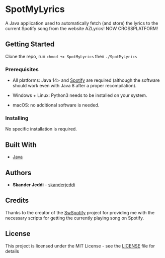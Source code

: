 # SpotMyLyrics
A Java application used to automatically fetch (and store) the lyrics to the current Spotify song from the website AZLyrics! NOW CROSSPLATFORM!

## Getting Started

Clone the repo, run
```chmod +x SpotMyLyrics```
then
```./SpotMyLyrics```

### Prerequisites

* All platforms: Java 14> and [Spotify](https://www.spotify.com) are required (although the software should work even with Java 8 after a proper recompilation).

* Windows + Linux: Python3 needs to be installed on your system.

* macOS: no additional software is needed.

### Installing

No specific installation is required.

## Built With

* [Java](https://www.java.com/)

## Authors

* **Skander Jeddi** - [skanderjeddi](https://github.com/skanderjeddi)

## Credits

Thanks to the creator of the [SwSpotify](https://github.com/SwagLyrics/SwSpotify) project for providing me with the necessary scripts for getting the currently playing song on Spotify.

## License

This project is licensed under the MIT License - see the [LICENSE](LICENSE) file for details

